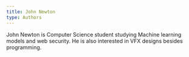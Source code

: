 ```yaml
---
title: John Newton
type: Authors
---
```

John Newton is Computer Science student studying Machine learning models and web security. He is also interested in VFX designs besides programming.